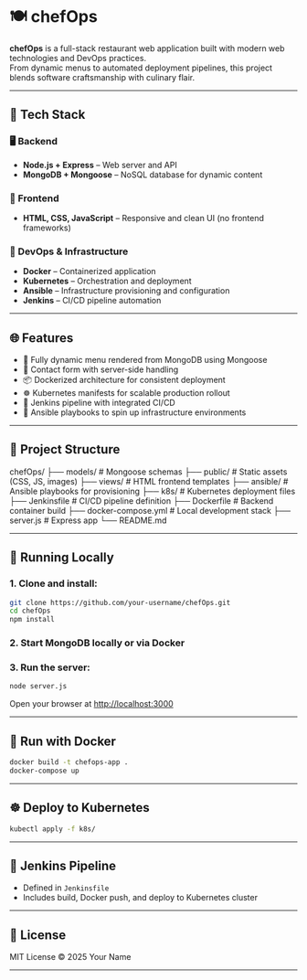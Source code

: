 # 🍽️ chefOps

**chefOps** is a full-stack restaurant web application built with modern web technologies and DevOps practices.  
From dynamic menus to automated deployment pipelines, this project blends software craftsmanship with culinary flair.

---

## 🔧 Tech Stack

### 🖥️ Backend
- **Node.js + Express** – Web server and API
- **MongoDB + Mongoose** – NoSQL database for dynamic content

### 🎨 Frontend
- **HTML, CSS, JavaScript** – Responsive and clean UI (no frontend frameworks)

### 🚀 DevOps & Infrastructure
- **Docker** – Containerized application
- **Kubernetes** – Orchestration and deployment
- **Ansible** – Infrastructure provisioning and configuration
- **Jenkins** – CI/CD pipeline automation

---

## 🌐 Features

- 📄 Fully dynamic menu rendered from MongoDB using Mongoose
- 📨 Contact form with server-side handling
- 📦 Dockerized architecture for consistent deployment
- ☸️ Kubernetes manifests for scalable production rollout
- 🤖 Jenkins pipeline with integrated CI/CD
- 🧾 Ansible playbooks to spin up infrastructure environments

---

## 📂 Project Structure

chefOps/
├── models/ # Mongoose schemas
├── public/ # Static assets (CSS, JS, images)
├── views/ # HTML frontend templates
├── ansible/ # Ansible playbooks for provisioning
├── k8s/ # Kubernetes deployment files
├── Jenkinsfile # CI/CD pipeline definition
├── Dockerfile # Backend container build
├── docker-compose.yml # Local development stack
├── server.js # Express app
└── README.md

---

## 🧪 Running Locally

### 1. Clone and install:
```bash
git clone https://github.com/your-username/chefOps.git
cd chefOps
npm install
````

### 2. Start MongoDB locally or via Docker

### 3. Run the server:

```bash
node server.js
```

Open your browser at [http://localhost:3000](http://localhost:3000)

---

## 🐳 Run with Docker

```bash
docker build -t chefops-app .
docker-compose up
```

---

## ☸️ Deploy to Kubernetes

```bash
kubectl apply -f k8s/
```

---

## 🤖 Jenkins Pipeline

* Defined in `Jenkinsfile`
* Includes build, Docker push, and deploy to Kubernetes cluster

---


## 📜 License

MIT License © 2025 Your Name

---

